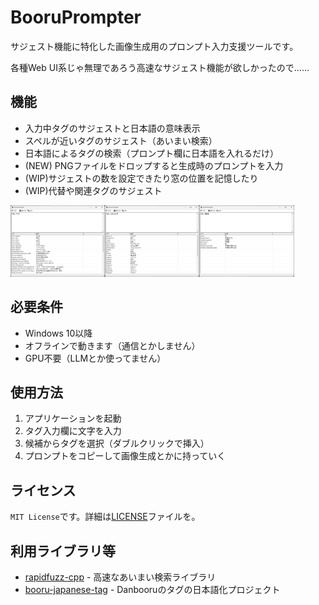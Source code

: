 # BooruPrompter

サジェスト機能に特化した画像生成用のプロンプト入力支援ツールです。

各種Web UI系じゃ無理であろう高速なサジェスト機能が欲しかったので……

## 機能

- 入力中タグのサジェストと日本語の意味表示
- スペルが近いタグのサジェスト（あいまい検索）
- 日本語によるタグの検索（プロンプト欄に日本語を入れるだけ）
- (NEW) PNGファイルをドロップすると生成時のプロンプトを入力
- (WIP)サジェストの数を設定できたり窓の位置を記憶したり
- (WIP)代替や関連タグのサジェスト

<img src="docs/sample_normal_saggestion.jpg" width="30%"><img src="docs/sample_fuzzy_saggestion.jpg" width="30%"><img src="docs/sample_reverse_saggestion.jpg" width="30%">


## 必要条件
- Windows 10以降
- オフラインで動きます（通信とかしません）
- GPU不要（LLMとか使ってません）

## 使用方法

1. アプリケーションを起動
2. タグ入力欄に文字を入力
3. 候補からタグを選択（ダブルクリックで挿入）
4. プロンプトをコピーして画像生成とかに持っていく

## ライセンス

`MIT License`です。詳細は[LICENSE](LICENSE)ファイルを。

## 利用ライブラリ等
- [rapidfuzz-cpp](https://github.com/rapidfuzz/rapidfuzz-cpp) - 高速なあいまい検索ライブラリ
- [booru-japanese-tag](https://github.com/boorutan/booru-japanese-tag) - Danbooruのタグの日本語化プロジェクト


